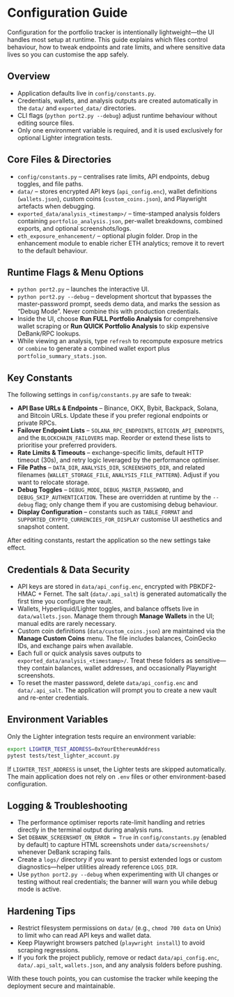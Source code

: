 # Configuration Guide

Configuration for the portfolio tracker is intentionally lightweight—the UI handles most setup at runtime. This guide explains which files control behaviour, how to tweak endpoints and rate limits, and where sensitive data lives so you can customise the app safely.

## Overview

- Application defaults live in `config/constants.py`.
- Credentials, wallets, and analysis outputs are created automatically in the `data/` and `exported_data/` directories.
- CLI flags (`python port2.py --debug`) adjust runtime behaviour without editing source files.
- Only one environment variable is required, and it is used exclusively for optional Lighter integration tests.

## Core Files & Directories

- `config/constants.py` – centralises rate limits, API endpoints, debug toggles, and file paths.
- `data/` – stores encrypted API keys (`api_config.enc`), wallet definitions (`wallets.json`), custom coins (`custom_coins.json`), and Playwright artefacts when debugging.
- `exported_data/analysis_<timestamp>/` – time-stamped analysis folders containing `portfolio_analysis.json`, per-wallet breakdowns, combined exports, and optional screenshots/logs.
- `eth_exposure_enhancement/` – optional plugin folder. Drop in the enhancement module to enable richer ETH analytics; remove it to revert to the default behaviour.

## Runtime Flags & Menu Options

- `python port2.py` – launches the interactive UI.
- `python port2.py --debug` – development shortcut that bypasses the master-password prompt, seeds demo data, and marks the session as “Debug Mode”. Never combine this with production credentials.
- Inside the UI, choose **Run FULL Portfolio Analysis** for comprehensive wallet scraping or **Run QUICK Portfolio Analysis** to skip expensive DeBank/RPC lookups.
- While viewing an analysis, type `refresh` to recompute exposure metrics or `combine` to generate a combined wallet export plus `portfolio_summary_stats.json`.

## Key Constants

The following settings in `config/constants.py` are safe to tweak:

- **API Base URLs & Endpoints** – Binance, OKX, Bybit, Backpack, Solana, and Bitcoin URLs. Update these if you prefer regional endpoints or private RPCs.
- **Failover Endpoint Lists** – `SOLANA_RPC_ENDPOINTS`, `BITCOIN_API_ENDPOINTS`, and the `BLOCKCHAIN_FAILOVERS` map. Reorder or extend these lists to prioritise your preferred providers.
- **Rate Limits & Timeouts** – exchange-specific limits, default HTTP timeout (30s), and retry logic leveraged by the performance optimiser.
- **File Paths** – `DATA_DIR`, `ANALYSIS_DIR`, `SCREENSHOTS_DIR`, and related filenames (`WALLET_STORAGE_FILE`, `ANALYSIS_FILE_PATTERN`). Adjust if you want to relocate storage.
- **Debug Toggles** – `DEBUG_MODE`, `DEBUG_MASTER_PASSWORD`, and `DEBUG_SKIP_AUTHENTICATION`. These are overridden at runtime by the `--debug` flag; only change them if you are customising debug behaviour.
- **Display Configuration** – constants such as `TABLE_FORMAT` and `SUPPORTED_CRYPTO_CURRENCIES_FOR_DISPLAY` customise UI aesthetics and snapshot content.

After editing constants, restart the application so the new settings take effect.

## Credentials & Data Security

- API keys are stored in `data/api_config.enc`, encrypted with PBKDF2-HMAC + Fernet. The salt (`data/.api_salt`) is generated automatically the first time you configure the vault.
- Wallets, Hyperliquid/Lighter toggles, and balance offsets live in `data/wallets.json`. Manage them through **Manage Wallets** in the UI; manual edits are rarely necessary.
- Custom coin definitions (`data/custom_coins.json`) are maintained via the **Manage Custom Coins** menu. The file includes balances, CoinGecko IDs, and exchange pairs when available.
- Each full or quick analysis saves outputs to `exported_data/analysis_<timestamp>/`. Treat these folders as sensitive—they contain balances, wallet addresses, and occasionally Playwright screenshots.
- To reset the master password, delete `data/api_config.enc` and `data/.api_salt`. The application will prompt you to create a new vault and re-enter credentials.

## Environment Variables

Only the Lighter integration tests require an environment variable:

```bash
export LIGHTER_TEST_ADDRESS=0xYourEthereumAddress
pytest tests/test_lighter_account.py
```

If `LIGHTER_TEST_ADDRESS` is unset, the Lighter tests are skipped automatically. The main application does not rely on `.env` files or other environment-based configuration.

## Logging & Troubleshooting

- The performance optimiser reports rate-limit handling and retries directly in the terminal output during analysis runs.
- Set `DEBANK_SCREENSHOT_ON_ERROR = True` in `config/constants.py` (enabled by default) to capture HTML screenshots under `data/screenshots/` whenever DeBank scraping fails.
- Create a `logs/` directory if you want to persist extended logs or custom diagnostics—helper utilities already reference `LOGS_DIR`.
- Use `python port2.py --debug` when experimenting with UI changes or testing without real credentials; the banner will warn you while debug mode is active.

## Hardening Tips

- Restrict filesystem permissions on `data/` (e.g., `chmod 700 data` on Unix) to limit who can read API keys and wallet data.
- Keep Playwright browsers patched (`playwright install`) to avoid scraping regressions.
- If you fork the project publicly, remove or redact `data/api_config.enc`, `data/.api_salt`, `wallets.json`, and any analysis folders before pushing.

With these touch points, you can customise the tracker while keeping the deployment secure and maintainable.
